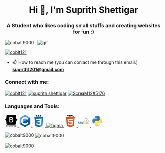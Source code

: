 <h1 align="center">Hi 👋, I'm Suprith Shettigar</h1>
<h3 align="center">A Student who likes coding small stuffs and creating websites for fun :)</h3>

<img align="right" alt="gif" width="400" scr="https://media3.giphy.com/media/RbDKaczqWovIugyJmW/200w.gif?cid=6c09b952xb2thet7p887j49nuk4n8uknskp7qtujawdb3tvo&rid=200w.gif&ct=g">

<p align="left"> <img src="https://komarev.com/ghpvc/?username=cobalt9000&label=Profile%20views&color=0e75b6&style=flat" alt="cobalt9000" /> </p>

<p align="left"> <a href="https://twitter.com/coblt121" target="blank"><img src="https://img.shields.io/twitter/follow/coblt121?logo=twitter&style=for-the-badge" alt="coblt121" /></a> </p>

- 📫 How to reach me (you can contact me through this email.) **suprith1201@gmail.com**

<h3 align="left">Connect with me:</h3>
<p align="left">
<a href="https://twitter.com/coblt121" target="blank"><img align="center" src="https://raw.githubusercontent.com/rahuldkjain/github-profile-readme-generator/master/src/images/icons/Social/twitter.svg" alt="coblt121" height="30" width="40" /></a>
<a href="https://linkedin.com/in/suprith shettigar" target="blank"><img align="center" src="https://raw.githubusercontent.com/rahuldkjain/github-profile-readme-generator/master/src/images/icons/Social/linked-in-alt.svg" alt="suprith shettigar" height="30" width="40" /></a>
<a href="https://discord.gg/ScreaM12#5176" target="blank"><img align="center" src="https://raw.githubusercontent.com/rahuldkjain/github-profile-readme-generator/master/src/images/icons/Social/discord.svg" alt="ScreaM12#5176" height="30" width="40" /></a>
</p>

<h3 align="left">Languages and Tools:</h3>
<p align="left"> <a href="https://getbootstrap.com" target="_blank" rel="noreferrer"> <img src="https://raw.githubusercontent.com/devicons/devicon/master/icons/bootstrap/bootstrap-plain-wordmark.svg" alt="bootstrap" width="40" height="40"/> </a> <a href="https://www.cprogramming.com/" target="_blank" rel="noreferrer"> <img src="https://raw.githubusercontent.com/devicons/devicon/master/icons/c/c-original.svg" alt="c" width="40" height="40"/> </a> <a href="https://www.w3schools.com/css/" target="_blank" rel="noreferrer"> <img src="https://raw.githubusercontent.com/devicons/devicon/master/icons/css3/css3-original-wordmark.svg" alt="css3" width="40" height="40"/> </a> <a href="https://www.figma.com/" target="_blank" rel="noreferrer"> <img src="https://www.vectorlogo.zone/logos/figma/figma-icon.svg" alt="figma" width="40" height="40"/> </a> <a href="https://git-scm.com/" target="_blank" rel="noreferrer"></a> <a href="https://www.w3.org/html/" target="_blank" rel="noreferrer"> <img src="https://raw.githubusercontent.com/devicons/devicon/master/icons/html5/html5-original-wordmark.svg" alt="html5" width="40" height="40"/> </a> <a href="https://www.mysql.com/" target="_blank" rel="noreferrer"> <img src="https://raw.githubusercontent.com/devicons/devicon/master/icons/mysql/mysql-original-wordmark.svg" alt="mysql" width="40" height="40"/> </a> <a href="https://www.python.org" target="_blank" rel="noreferrer"> <img src="https://raw.githubusercontent.com/devicons/devicon/master/icons/python/python-original.svg" alt="python" width="40" height="40"/> </a> </p>

<p><img align="left" src="https://github-readme-stats.vercel.app/api/top-langs?username=cobalt9000&show_icons=true&locale=en&layout=compact" alt="cobalt9000" /></p>

<p>&nbsp;<img align="center" src="https://github-readme-stats.vercel.app/api?username=cobalt9000&show_icons=true&locale=en" alt="cobalt9000" /></p>

<p><img align="center" src="https://github-readme-streak-stats.herokuapp.com/?user=cobalt9000&" alt="cobalt9000" /></p>
